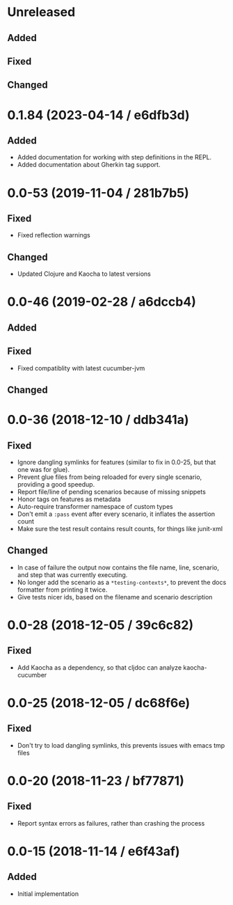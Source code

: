 # Unreleased

## Added

## Fixed

## Changed

# 0.1.84 (2023-04-14 / e6dfb3d)

## Added
* Added documentation for working with step definitions in the REPL.
* Added documentation about Gherkin tag support.

# 0.0-53 (2019-11-04 / 281b7b5)

## Fixed

- Fixed reflection warnings

## Changed

- Updated Clojure and Kaocha to latest versions

# 0.0-46 (2019-02-28 / a6dccb4)

## Added

## Fixed

- Fixed compatiblity with latest cucumber-jvm

## Changed

# 0.0-36 (2018-12-10 / ddb341a)

## Fixed

- Ignore dangling symlinks for features (similar to fix in 0.0-25, but that one was for glue).
- Prevent glue files from being reloaded for every single scenario, providing a good speedup.
- Report file/line of pending scenarios because of missing snippets
- Honor tags on features as metadata
- Auto-require transformer namespace of custom types
- Don't emit a `:pass` event after every scenario, it inflates the assertion count
- Make sure the test result contains result counts, for things like junit-xml

## Changed

- In case of failure the output now contains the file name, line, scenario, and
  step that was currently executing.
- No longer add the scenario as a `*testing-contexts*`, to prevent the docs
  formatter from printing it twice.
- Give tests nicer ids, based on the filename and scenario description

# 0.0-28 (2018-12-05 / 39c6c82)

## Fixed

- Add Kaocha as a dependency, so that cljdoc can analyze kaocha-cucumber

# 0.0-25 (2018-12-05 / dc68f6e)

## Fixed

- Don't try to load dangling symlinks, this prevents issues with emacs tmp files

# 0.0-20 (2018-11-23 / bf77871)

## Fixed

- Report syntax errors as failures, rather than crashing the process

# 0.0-15 (2018-11-14 / e6f43af)

## Added

- Initial implementation